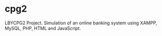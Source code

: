 # cpg2
LBYCPG2 Project. Simulation of an online banking system using XAMPP, MySQL, PHP, HTML and JavaScript.
